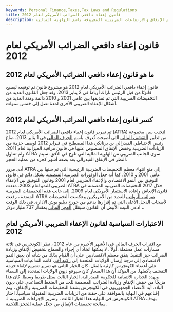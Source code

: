 ```yaml
---
keywords: Personal Finance,Taxes,Tax Laws and Regulations
title: قانون إعفاء دافعي الضرائب الأمريكي لعام 2012
description: تم تمرير قانون إعفاء دافعي الضرائب الأمريكيين لعام 2012 استجابةً للجمع بين الاقتراب من خفض الإنفاق والارتفاعات الضريبية المعروفة باسم الهاوية المالية.
---
```


# قانون إعفاء دافعي الضرائب الأمريكي لعام 2012
## ما هو قانون إعفاء دافعي الضرائب الأمريكي لعام 2012

قانون إعفاء دافعي الضرائب الأمريكي لعام 2012 هو مشروع قانون تم توقيعه ليصبح قانونًا من قبل الرئيس باراك أوباما في 2 يناير 2013. وقد جعل القانون العديد من التخفيضات الضريبية التي تم تقديمها بين عامي 2001 و 2010 دائمة ومدد العديد من أشكال الإعفاء الضريبي الأخرى لمدة تصل إلى خمس سنوات.

## كسر قانون إعفاء دافعي الضرائب الأمريكي لعام 2012

تم تمرير قانون إعفاء دافعي الضرائب الأمريكي لعام 2012 (ATRA) لتجنب سن مجموعة من تدابير [التقشف المالي](/austerity) التي أصبحت تُعرف باسم [الجرف المالي](/fiscalcliff) في 1 يناير 2013. صاغ رئيس الاحتياطي الفيدرالي بن برنانكي هذا المصطلح في فبراير 2012 لوصف حزمة من الزيادات الضريبية وخفض الإنفاق المنصوص عليها في قانون مراقبة الميزانية لعام 2011. ولم تتناول ATRA سوى الجانب الضريبي من الهاوية المالية التي تلوح في الأفق. سيتم النظر في الإنفاق الفيدرالي بعد بضعة أشهر كجزء من عملية الحجز.

أدى مرور ATRA إلى منع انتهاء معظم التخفيضات الضريبية الرئيسية التي تم سنها بين عامي 2001 و 2010. كما أنه جعل الوفورات الضريبية المتضمنة بشكل دائم في قانون التوفيق بين النمو الاقتصادي والإعفاء الضريبي لعام 2001 وقانون التوفيق بين الإعفاء الضريبي للنمو لعام 2003. مددت ATRA خلال 2017 التخفيضات الضريبية المضمنة في قانون الإنعاش وإعادة الاستثمار الأمريكي لعام 2009. إلى جانب هذه التخفيضات الضريبية الممتدة ، رفعت ATRA [ضرائب الرواتب](/payrolltax) للعديد من الأمريكيين وعكست التخفيضات لأصحاب الدخل الأعلى التي تم إقرارها بدعم من جورج دبليو بوش الادارة. في ذلك الوقت ، ادعى البيت الأبيض أن القانون سيقلل [العجز](/fiscaldeficit) [المالي](/fiscaldeficit) بمقدار 737 مليار دولار.

## الاعتبارات السياسية لقانون الإعفاء الضريبي الأمريكي لعام 2012

مع اقتراب الجرف المالي في الأشهر الأخيرة من عام 2012 ، نظر الكونجرس في ثلاثة مسارات عمل محتملة. أولاً ، لا يمكنها اتخاذ أي إجراء والسماح بتخفيض الإنفاق وزيادة الضرائب حيز التنفيذ. يتفق معظم الاقتصاديين على أن القيام بذلك من شأنه أن يعيق النمو الاقتصادي إلى درجة إرسال الولايات المتحدة إلى [ركود آخر](/recession). كانت التداعيات السياسية على أعضاء الكونجرس كارثية بالمثل. كان الخيار الثاني هو تمرير تشريع لإلغاء حزمة التقشف بأكملها. من المؤكد أن هذا المسار كان سيرفع ديون الولايات المتحدة إلى السماء ويهدد الجدارة الائتمانية للحكومة الفيدرالية. الخيار الثالث يمثل طريقا وسطا. كان هذا مزيجًا من خفض الإنفاق وزيادة الضرائب المصممة للحد من الضغط التصاعدي على ديون البلاد. أيد الأعضاء الجمهوريون في الكونجرس بشدة التخفيضات الضريبية والإنفاق ، وتم إقناعهم في النهاية بالموافقة على حفنة من الزيادات الضريبية المقبولة سياسياً. اختار الكونجرس في النهاية هذا الخيار الثالث ، وتمرير الإجراءات الضريبية لـ ATRA بهدف معالجة تخفيضات الإنفاق من خلال عملية [الحجز اللاحقة](/sequestration).

